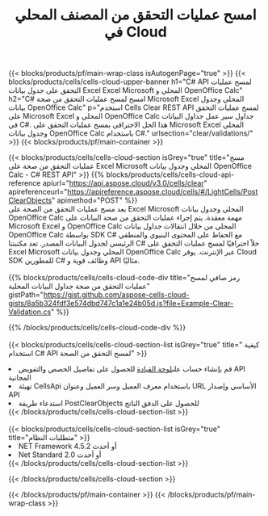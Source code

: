 ﻿---
title:  امسح عمليات التحقق من المصنف المحلي في Cloud
description:  Cloud APIs & SDKs لمسح عمليات التحقق على Microsoft Excel & OpenOffice Calc. عمليات التحقق الواضحة على جداول البيانات المحلية بواسطة Cells Cloud API. تدعم SDK أنواع لغات التطوير. وهي تشمل Android و C# و Go و Java و NodeJS و Perl و PHP و Python و Ruby و swift.
url: /ar/net/clear/validations/
---
{{< blocks/products/pf/main-wrap-class isAutogenPage="true" >}}
{{< blocks/products/cells/cells-cloud-upper-banner h1="C# API لمسح عمليات التحقق على جدول بيانات Excel Excel Microsoft المحلي و OpenOffice Calc" h2="C# امسح لمسح عمليات التحقق من صحة Microsoft Excel المحلي وجدول بيانات OpenOffice Calc" p="استخدم Cells Clear REST API لمسح عمليات التحقق على Microsoft Excel المحلي و OpenOffice Calc جداول سير عمل جداول البيانات في C#. هذا الحل الاحترافي يمسح عمليات التحقق على Microsoft Excel المحلي وجدول بيانات OpenOffice Calc باستخدام C#." urlsection="clear/validations/" >}}
{{< blocks/products/pf/main-container >}}

{{< blocks/products/cells/cells-cloud-section isGrey="true" title="مسح عمليات التحقق من صحة على Excel Microsoft المحلي وجدول بيانات OpenOffice Calc - C# REST API" >}}
{{% blocks/products/cells/cells-cloud-api-reference apiurl="https://api.aspose.cloud/v3.0/cells/clear" apireferenceurl="https://apireference.aspose.cloud/cells/#/LightCells/PostClearObjects" apimethod="POST" %}}
<br/>
يعد مسح عمليات التحقق من الصحة على Excel Microsoft المحلي وجدول بيانات OpenOffice Calc مهمة معقدة. يتم إجراء عمليات التحقق من صحة البيانات على Microsoft Excel و OpenOffice Calc المحلي من خلال انتقالات جداول بيانات OpenOffice Calc بواسطة SDK C# مع الحفاظ على المحتوى البنيوي والمنطقي الرئيسي لجدول البيانات المصدر. تعد مكتبتنا C# حلاً احترافيًا لمسح عمليات التحقق على Excel Microsoft المحلي وجدول بيانات OpenOffice Calc عبر الإنترنت. يوفر Cloud SDK للمطورين C# وظائف قوية و API مثاليًا.
<br/>
<br/>
{{% blocks/products/cells/cells-cloud-code-div title="رمز صافي لمسح عمليات التحقق من صحة جداول البيانات المحلية" gistPath="https://gist.github.com/aspose-cells-cloud-gists/8a5b324fdf3e574dbd747c1a1e24b05d.js?file=Example-Clear-Validation.cs" %}}
  
{{% /blocks/products/cells/cells-cloud-code-div %}}
<br/>
<br/>
{{< blocks/products/cells/cells-cloud-section-list isGrey="true" title=" كيفية استخدام C# API لمسح التحقق من الصحة" >}}
<li> قم بإنشاء حساب على<a href="https://dashboard.aspose.cloud/">لوحة القيادة</a> للحصول على تفاصيل الحصص والتفويض API المجانية</li>
<li>تهيئة CellsApi باستخدام معرف العميل وسر العميل وعنوان URL الأساسي وإصدار API</li>
<li>استدعاء طريقة PostClearObjects للحصول على الدفق الناتج</li>
{{< /blocks/products/cells/cells-cloud-section-list >}}
<br/>
<br/>
{{< blocks/products/cells/cells-cloud-section-list isGrey="true" title="متطلبات النظام" >}}
<li>NET Framework 4.5.2 أو أحدث</li>
<li>Net Standard 2.0 أو أحدث</li>
{{< /blocks/products/cells/cells-cloud-section-list >}}

{{< /blocks/products/cells/cells-cloud-section >}}

{{< /blocks/products/pf/main-container >}}
{{< /blocks/products/pf/main-wrap-class >}}
